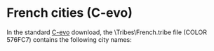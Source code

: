 # French cities (C-evo)

In the standard [C-evo](C-evo) download, the \Tribes\French.tribe file (COLOR 576FC7) contains the following city names:
